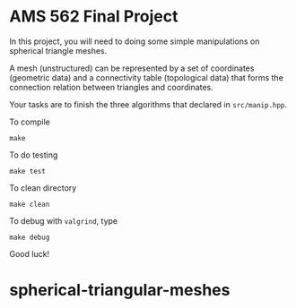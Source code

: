# AMS 562 Final Project #

In this project, you will need to doing some simple manipulations on spherical
triangle meshes.

A mesh (unstructured) can be represented by a set of coordinates (geometric data)
and a connectivity table (topological data) that forms the connection relation
between triangles and coordinates.

Your tasks are to finish the three algorithms that declared in `src/manip.hpp`.

To compile

```console
make
```

To do testing

```console
make test
```

To clean directory

```console
make clean
```

To debug with `valgrind`, type

```console
make debug
```

Good luck!
# spherical-triangular-meshes
